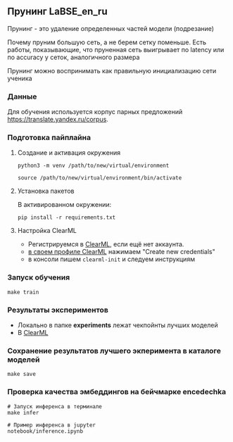 ## Прунинг LaBSE_en_ru

Прунинг - это удаление определенных частей модели (подрезание)

Почему пруним большую сеть, а не берем сетку поменьше. Есть работы, показывающие, что пруненная сеть выигрывает
по latency или по accuracy у сеток, аналогичного размера

Прунинг можно воспринимать как правильную инициализацию сети ученика


### Данные

Для обучения используется корпус парных предложений https://translate.yandex.ru/corpus. 

### Подготовка пайплайна

1. Создание и активация окружения
    ```
    python3 -m venv /path/to/new/virtual/environment
    ```
    ```
    source /path/to/new/virtual/environment/bin/activate
    ```

2. Установка пакетов

    В активированном окружении:
    ```
    pip install -r requirements.txt
    ```

3. Настройка ClearML

   - Регистрируемся в [ClearML](https://app.community.clear.ml/), если ещё нет аккаунта.
   - [в своем профиле ClearML](https://app.community.clear.ml/profile) нажимаем "Create new credentials"
   - в консоли пишем `clearml-init` и следуем инструкциям


### Запуск обучения
```
make train
```

### Результаты экспериментов
   -  Локально в папке **experiments** лежат чекпойнты лучших моделей
   -  В [ClearML](https://app.clear.ml/projects/8a15381deb0d41429e451070a014c1a3)

### Сохранение результатов лучшего экперимента в каталоге моделей
```
make save
```

### Проверка качества эмбеддингов на бейчмарке encedechka
```
# Запуск инференса в терминале
make infer
```
```
# Пример инференса в jupyter
notebook/inference.ipynb 
```
